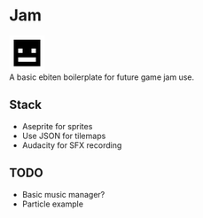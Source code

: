 # Jam
![Jam logo](./assets/icon64.png)   
A basic ebiten boilerplate for future game jam use.

## Stack
* Aseprite for sprites
* Use JSON for tilemaps
* Audacity for SFX recording

## TODO
* Basic music manager?
* Particle example
